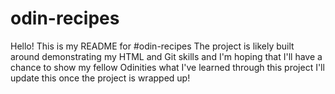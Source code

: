 # odin-recipes
Hello! This is my README for #odin-recipes
The project is likely built around demonstrating my HTML and Git skills and I'm hoping that I'll have a chance to show my fellow Odinities what I've learned through this project
I'll update this once the project is wrapped up!